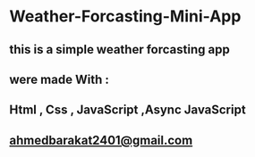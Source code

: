 # Weather-Forcasting-Mini-App

## this is a simple weather forcasting app

## were made With :

## Html , Css , JavaScript ,Async JavaScript


## ahmedbarakat2401@gmail.com

